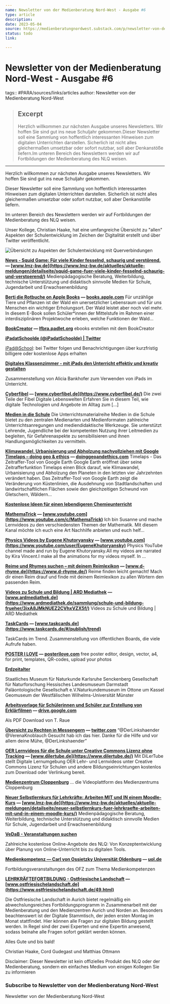 ```yaml
---
name: Newsletter von der Medienberatung Nord-West - Ausgabe #6
type: article
description:
date: 2023-05-04
source: https://medienberatungnordwest.substack.com/p/newsletter-von-der-medienberatung-nord-west-ausgabe-6-789089
status: todo
link:

---
```


# Newsletter von der Medienberatung Nord-West - Ausgabe #6
tags:: #PARA/sources/links/articles
author: Newsletter von der Medienberatung Nord-West

> ## Excerpt
> Herzlich willkommen zur nächsten Ausgabe unseres Newsletters. Wir hoffen Sie sind gut ins neue Schuljahr gekommen.Dieser Newsletter soll eine Sammlung von hoffentlich interessanten Hinweisen zum digitalen Unterrichten darstellen. Sicherlich ist nicht alles gleichermaßen umsetzbar oder sofort nutzbar, soll aber Denkanstöße liefern.Im unteren Bereich des Newslettern werden wir auf Fortbildungen der Medienberatung des NLQ weisen.

---
Herzlich willkommen zur nächsten Ausgabe unseres Newsletters. Wir hoffen Sie sind gut ins neue Schuljahr gekommen.

Dieser Newsletter soll eine Sammlung von hoffentlich interessanten Hinweisen zum digitalen Unterrichten darstellen. Sicherlich ist nicht alles gleichermaßen umsetzbar oder sofort nutzbar, soll aber Denkanstöße liefern.

Im unteren Bereich des Newslettern werden wir auf Fortbildungen der Medienberatung des NLQ weisen.

Unser Kollege, Christian Haake, hat eine umfangreiche Übersicht zu "allen" Aspekten der Schulentwicklung im Zeichen der Digitalität erstellt und über Twitter veröffentlicht.

[](https://twitter.com/thePauker/status/1445416037449666563)

![Übersicht zu Aspekten der Schulentwicklung mit Querverbindungen](Newsletter%20von%20der%20Medienberatung%20Nord-West%20-%20Ausgabe%206-https%253A%252F%252Fpbs.substack.com%252Fmedia%252FFA8lY-2XEAUJY8Y.jpg)

[](https://twitter.com/thePauker/status/1445416037449666563)

**[News - Squid Game: Für viele Kinder fesselnd, schaurig und verstörend.](https://www.lmz-bw.de/aktuelles/aktuelle-meldungen/detailseite/squid-game-fuer-viele-kinder-fesselnd-schaurig-und-verstoerend/?utm_campaign=Newsletter%20von%20der%20Medienberatung%20Nord-West&utm_medium=email&utm_source=Revue%20newsletter) — [www.lmz-bw.de](https://www.lmz-bw.de/aktuelles/aktuelle-meldungen/detailseite/squid-game-fuer-viele-kinder-fesselnd-schaurig-und-verstoerend/)** Medienpädagogische Beratung, Weiterbildung, technische Unterstützung und didaktisch sinnvolle Medien für Schule, Jugendarbeit und Erwachsenenbildung

**[Berti die Rotbuche on Apple Books](https://books.apple.com/de/book/berti-die-rotbuche/id1589073005?l=en&utm_campaign=Newsletter%20von%20der%20Medienberatung%20Nord-West&utm_medium=email&utm_source=Revue%20newsletter) — [books.apple.com](https://books.apple.com/de/book/berti-die-rotbuche/id1589073005?l=en)** Für unzählige Tiere und Pflanzen ist der Wald ein unersetzlicher Lebensraum und für uns Menschen ein wichtiger Erholungsort. Der Wald leistet aber noch viel mehr. In diesem E-Book sollen Schüler\*innen der Mittelstufe im Rahmen einer interdisziplinären Projektwoche erleben, welche Funktionen der Wald…

**[BookCreator](https://lfbra.padlet.org/Anna_Donadell/BookCreator?utm_campaign=Newsletter%20von%20der%20Medienberatung%20Nord-West&utm_medium=email&utm_source=Revue%20newsletter) — [lfbra.padlet.org](https://lfbra.padlet.org/Anna_Donadell/BookCreator)** ebooks erstellen mit dem BookCreator

**[iPadatSchoolde (@iPadatSchoolde) | Twitter](https://twitter.com/iPadatSchoolde?utm_campaign=Newsletter%20von%20der%20Medienberatung%20Nord-West&utm_medium=email&utm_source=Revue%20newsletter)**

[iPad@School](https://twitter.com/iPadatSchoolde): bei Twitter folgen und Benachrichtigungen über kurzfristig billigere oder kostenlose Apps erhalten

**[Digitales Klassenzimmer - mit iPads den Unterricht effektiv und kreativ gestalten](https://medienberatungnordwest.substack.com/p/Digitales%20Klassenzimmer%20-%20mit%20iPads%20den%20Unterricht%20effektiv%20und%20kreativ%20gestalten?utm_campaign=Newsletter%20von%20der%20Medienberatung%20Nord-West&utm_medium=email&utm_source=Revue%20newsletter)**

Zusammenstellung von Alicia Bankhofer zum Verwenden von iPads im Unterricht.

**[Cyberfibel](https://www.cyberfibel.de/?utm_campaign=Newsletter%20von%20der%20Medienberatung%20Nord-West&utm_medium=email&utm_source=Revue%20newsletter) — [www.cyberfibel.de](https://www.cyberfibel.de/)** Die zwei Teile der Fibel Digitale Lebenswelten Erfahren Sie in diesem Teil, wie digitale Technologien und Angebote im Alltag zum \[…\]

**[Medien in die Schule](https://www.medien-in-die-schule.de/?utm_campaign=Newsletter%20von%20der%20Medienberatung%20Nord-West&utm_medium=email&utm_source=Revue%20newsletter)** Die Unterrichtsmaterialreihe Medien in die Schule bietet zu den zentralen Medienarten und Medienformaten zahlreiche Unterrichtsanregungen und mediendidaktische Werkzeuge. Sie unterstützt Lehrende, Jugendliche bei der kompetenten Nutzung ihrer Leitmedien zu begleiten, für Gefahrenaspekte zu sensibilisieren und ihnen Handlungsmöglichkeiten zu vermitteln.

**[Klimawandel, Urbanisierung und Abholzung nachvollziehen mit Google Timelaps – doing geo & ethics](https://doinggeoandethics.com/2021/09/19/klimawandel-urbanisierung-und-abholzung-nachvollziehen-mit-google-timelaps/?utm_campaign=Newsletter%20von%20der%20Medienberatung%20Nord-West&utm_medium=email&utm_source=Revue%20newsletter) — [doinggeoandethics.com](https://doinggeoandethics.com/2021/09/19/klimawandel-urbanisierung-und-abholzung-nachvollziehen-mit-google-timelaps/)** Timelaps - Das Zeitraffer-Tool von Google Earth Google Earth eröffnet über seine Zeitrafferfunktion Timelaps einen Blick darauf, wie Klimawandel, Urbanisierung und Abholzung den Planeten in den letzten vier Jahrzehnten verändert haben. Das Zeitraffer-Tool von Google Earth zeigt die Veränderung von Küstenlinien, die Ausdehnung von Stadtlandschaften und landwirtschaftlichen Flächen sowie den gleichzeitigen Schwund von Gletschern, Wäldern…

**[Kostenlose Ideen für einen lebendigeren Chemieunterricht](https://www.lncu.de/?utm_campaign=Newsletter%20von%20der%20Medienberatung%20Nord-West&utm_medium=email&utm_source=Revue%20newsletter)**

**[MathemaTrick](https://www.youtube.com/c/MathemaTrick?utm_campaign=Newsletter%20von%20der%20Medienberatung%20Nord-West&utm_medium=email&utm_source=Revue%20newsletter) — [www.youtube.com](https://www.youtube.com/c/MathemaTrick)** Ich bin Susanne und mache Lernvideos zu den verschiedensten Themen der Mathematik. Mit diesem Kanal möchte ich euch eine Art Nachhilfe anbieten und euch helf...

**[Physics Videos by Eugene Khutoryansky](https://www.youtube.com/user/EugeneKhutoryansky?utm_campaign=Newsletter%20von%20der%20Medienberatung%20Nord-West&utm_medium=email&utm_source=Revue%20newsletter) — [www.youtube.com](https://www.youtube.com/user/EugeneKhutoryansky)** Physics YouTube channel made and run by Eugene Khutoryansky.All my videos are narrated by Kira Vincent.I make all the animations for my videos myself. In ...

**[Reime und Rhymes suchen – mit deinem Reimlexikon](https://www.d-rhyme.de/?utm_campaign=Newsletter%20von%20der%20Medienberatung%20Nord-West&utm_medium=email&utm_source=Revue%20newsletter) — [www.d-rhyme.de](https://www.d-rhyme.de/)** Reime finden leicht gemacht! Mach dir einen Reim drauf und finde mit deinem Reimlexikon zu allen Wörtern den passenden Reim.

**[Videos zu Schule und Bildung | ARD Mediathek](https://www.ardmediathek.de/sammlung/schule-und-bildung-frueher/3ixA8JMkNUEZ2CVhxVZX5f/?utm_campaign=Newsletter%20von%20der%20Medienberatung%20Nord-West&utm_medium=email&utm_source=Revue%20newsletter) — [www.ardmediathek.de](https://www.ardmediathek.de/sammlung/schule-und-bildung-frueher/3ixA8JMkNUEZ2CVhxVZX5f/)** Videos zu Schule und Bildung | ARD Mediathek

**[TaskCards](https://www.taskcards.de/?utm_campaign=Newsletter%20von%20der%20Medienberatung%20Nord-West&utm_medium=email&utm_source=Revue%20newsletter#/publish/trend) — [www.taskcards.de](https://www.taskcards.de/#/publish/trend)**

TaskCards im Trend. Zusammenstellung von öffentlichen Boards, die viele Aufrufe haben.

**[POSTER I LOVE](https://posterilove.com/unsaved_poster?utm_campaign=Newsletter%20von%20der%20Medienberatung%20Nord-West&utm_medium=email&utm_source=Revue%20newsletter) — [posterilove.com](https://posterilove.com/unsaved_poster)** free poster editor, design, vector, a4, for print, templates, QR-codes, upload your photos

**[Erdzeitalter](https://www.planet-schule.de/mm/geozeitreise/?utm_campaign=Newsletter%20von%20der%20Medienberatung%20Nord-West&utm_medium=email&utm_source=Revue%20newsletter#zeitmaschine)**

Staatliches Museum für Naturkunde Karlsruhe Senckenberg Gesellschaft für Naturforschung Hessisches Landesmuseum Darmstadt Paläontologische Gesellschaft e.V.Naturkundemuseum im Ottone um Kassel Geomuseum der Westfälischen Wilhelms-Universität Münster

**[Arbeitsvorlage für Schülerinnen und Schüler zur Erstellung von Erklärfilmen](https://drive.google.com/file/d/1J0bopriLPXo0KHuGDR--gbKiYtjwwGND/view?utm_campaign=Newsletter%20von%20der%20Medienberatung%20Nord-West&utm_medium=email&utm_source=Revue%20newsletter) — [drive.google.com](https://drive.google.com/file/d/1J0bopriLPXo0KHuGDR--gbKiYtjwwGND/view)**

Als PDF Download von T. Raue

**[Übersicht zu Rechten in Messengern](https://twitter.com/georgschlamp1/status/1445731686411558912/photo/1?utm_campaign=Newsletter%20von%20der%20Medienberatung%20Nord-West&utm_medium=email&utm_source=Revue%20newsletter) — [twitter.com](https://twitter.com/georgschlamp1/status/1445731686411558912/photo/1)** “@DerLinkshaender @VerenaKnoblauch Gesucht hab ich das hier. Danke für die Hilfe und vor allem deine Mühe, @DerLinkshaender”

**[OER Lernvideos für die Schule unter Creative Commons Lizenz ohne Tracking](https://www.dilertube.de/?utm_campaign=Newsletter%20von%20der%20Medienberatung%20Nord-West&utm_medium=email&utm_source=Revue%20newsletter) — [www.dilertube.de](https://www.dilertube.de/)** Mit DiLerTube stellt Digitale Lernumgebung OER Lehr- und Lernvideos unter Creative Commons Lizenz für Schulen und andere Bildungseinrichtungen kostenlos zum Download oder Verlinkung bereit.

**[Medienzentrum Cloppenburg](https://peertube.apps.mzclp.de/home?utm_campaign=Newsletter%20von%20der%20Medienberatung%20Nord-West&utm_medium=email&utm_source=Revue%20newsletter)** ... die Videoplattform des Medienzentrums Cloppenburg

**[Neuer Selbstlernkurs für Lehrkräfte: Arbeiten MIT und IN einem Moodle-Kurs](https://www.lmz-bw.de/aktuelles/aktuelle-meldungen/detailseite/neuer-selbstlernkurs-fuer-lehrkraefte-arbeiten-mit-und-in-einem-moodle-kurs/?utm_campaign=Newsletter%20von%20der%20Medienberatung%20Nord-West&utm_medium=email&utm_source=Revue%20newsletter) — [www.lmz-bw.de](https://www.lmz-bw.de/aktuelles/aktuelle-meldungen/detailseite/neuer-selbstlernkurs-fuer-lehrkraefte-arbeiten-mit-und-in-einem-moodle-kurs/)** Medienpädagogische Beratung, Weiterbildung, technische Unterstützung und didaktisch sinnvolle Medien für Schule, Jugendarbeit und Erwachsenenbildung

**[VeDaB - Veranstaltungen suchen](https://vedab.de/veran_suche.php?sachgebiet=&schulform=&such=Medienbildung&utm_campaign=Newsletter%20von%20der%20Medienberatung%20Nord-West&utm_medium=email&utm_source=Revue%20newsletter&veranstalter=)**

Zahlreiche kostenlose Online-Angebote des NLQ: Von Konzeptentwicklung über Planung von Online-Unterricht bis zu digitalen Tools.

**[Medienkompetenz — Carl von Ossietzky Universität Oldenburg](https://uol.de/ofz/fortbildungsangebot/faecheruebergreifende-angebote/medienkompetenz-1?utm_campaign=Newsletter%20von%20der%20Medienberatung%20Nord-West&utm_medium=email&utm_source=Revue%20newsletter) — [uol.de](https://uol.de/ofz/fortbildungsangebot/faecheruebergreifende-angebote/medienkompetenz-1?utm_campaign=Newsletter+von+der+Medienberatung+Nord-West&utm_medium=email&utm_source=Revue+newsletter)**

Fortbildungsveranstaltungen des OFZ zum Thema Medienkompetenzen

**[LEHRKRÄFTEFORTBILDUNG - Ostfriesische Landschaft](https://www.ostfriesischelandschaft.de/49.html?utm_campaign=Newsletter%20von%20der%20Medienberatung%20Nord-West&utm_medium=email&utm_source=Revue%20newsletter) — [www.ostfriesischelandschaft.de](https://www.ostfriesischelandschaft.de/49.html)**

Die Ostfriesische Landschaft in Aurich bietet regelmäßig ein abwechslungsreiches Fortbildungsprogramm in Zusammenarbeit mit der Medienberatung und den Medienzentren Aurich und Norden an. Besonders beachtenswert ist der Digitale Stammtisch, der jeden ersten Montag im Monat stattfindet. Hier können alle Fragen zur digitalen Bildung gestellt werden. In Regel sind der zwei Experten und eine Expertin anwesend, sodass beinahe alle Fragen sofort geklärt werden können.

Alles Gute und bis bald!

Christian Haake, Cord Gudegast und Matthias Ottmann

Disclaimer: Dieser Newsletter ist kein offizielles Produkt des NLQ oder der Medienberatung, sondern ein einfaches Medium von einigen Kollegen Sie zu informieren

### Subscribe to **Newsletter von der Medienberatung Nord-West**

Newsletter von der Medienberatung Nord-West
